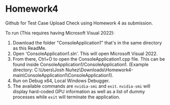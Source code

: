 # Homework4
Github for Test Case Upload Check using Homework 4 as submission.

To run (This requires having Microsoft Visual 2022):
1. Download the folder "ConsoleApplication1" that's in the same directory as this ReadMe.
2. Open 'ConsoleApplication1.sln'. This will open Microsoft Visual 2022.
3. From there, Ctrl+O to open the ConsoleApplication1.cpp file. This can be found inside ConsoleApplication1/ConsoleApplication1. (Example directory: C:\Users\Josh Nuñez\Downloads\Homework4-main\ConsoleApplication1\ConsoleApplication1).
4. Run on Debug x64, Local Windows Debugger.
5. The available commands are `nvidia-smi` and `exit`. `nvidia-smi` will display hard-coded GPU information as well as a list of dummy processes while `exit` will terminate the application.
